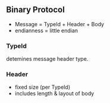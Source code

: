 ## Binary Protocol

* Message = TypeId + Header + Body
* endianness = little endian

### TypeId

detemines message header type.

### Header

* fixed size (per TypeId)
* includes length & layout of body